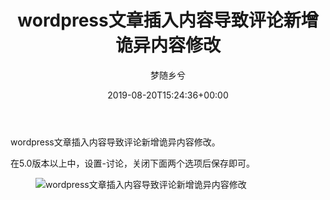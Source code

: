 ﻿---
title: wordpress文章插入内容导致评论新增诡异内容修改
author: 梦随乡兮
type: post
date: 2019-08-20T15:24:36+00:00
url: /wordpress-wenzhangcharu.html
featured_image: https://r2.imsxx.com/wp-content/uploads/2019/08/1d6b5a05ccc911.png
zrz_credit_add:
  - 1
views:
  - 1058
b2_post_reading_role:
  - none
b2_vote:
  - 'a:2:{s:2:"up";i:0;s:4:"down";i:0;}'
categories:
  - 笔记
tags:
  - wordpress

slug: "wordpress-wenzhangcharu"
---
wordpress文章插入内容导致评论新增诡异内容修改。

在5.0版本以上中，设置-讨论，关闭下面两个选项后保存即可。<figure id="114" class="content-img-box">

<img decoding="async" id="62862A77" class="po-img-big" src="https://r2.imsxx.com/wp-content/uploads/2019/08/1d6b5a05ccc911.png" alt="wordpress文章插入内容导致评论新增诡异内容修改" /> <figcaption class="addDesn"></figcaption></figure>
